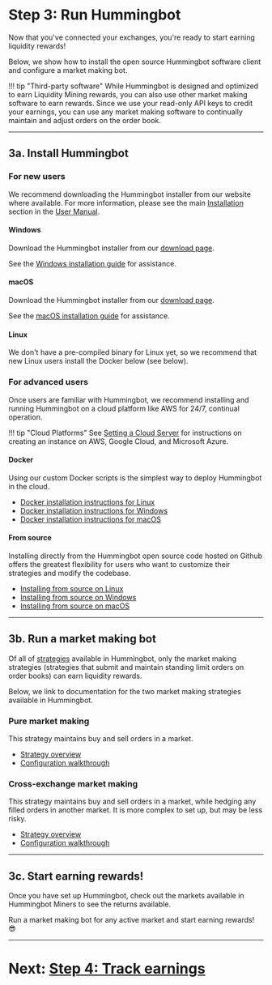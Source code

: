 # Step 3: Run Hummingbot

Now that you've connected your exchanges, you're ready to start earning liquidity rewards!

Below, we show how to install the open source Hummingbot software client and configure a market making bot.

!!! tip "Third-party software"
    While Hummingbot is designed and optimized to earn Liquidity Mining rewards, you can also use other market making software to earn rewards. Since we use your read-only API keys to credit your earnings, you can use any market making software to continually maintain and adjust orders on the order book.

---

## 3a. Install Hummingbot

### For new users

We recommend downloading the Hummingbot installer from our website where available. For more information, please see the main [Installation](/installation/) section in the [User Manual](/manual/).

#### Windows
Download the Hummingbot installer from our [download page](https://hummingbot.io/download/). 

See the [Windows installation guide](/installation/from-binary/windows/) for assistance.

#### macOS
Download the Hummingbot installer from our [download page](https://hummingbot.io/download/). 

See the [macOS installation guide](/installation/from-binary/macOS/) for assistance.

#### Linux
We don't have a pre-compiled binary for Linux yet, so we recommend that new Linux users install the Docker below (see below).

### For advanced users

Once users are familiar with Hummingbot, we recommend installing and running Hummingbot on a cloud platform like AWS for 24/7, continual operation.

!!! tip "Cloud Platforms"
    See [Setting a Cloud Server](/installation/cloud/) for instructions on creating an instance on AWS, Google Cloud, and Microsoft Azure.

#### Docker

Using our custom Docker scripts is the simplest way to deploy Hummingbot in the cloud.

* [Docker installation instructions for Linux](/installation/via-docker/linux/)
* [Docker installation instructions for Windows](/installation/via-docker/windows/)
* [Docker installation instructions for macOS](/installation/via-docker/macOS/)

#### From source

Installing directly from the Hummingbot open source code hosted on Github offers the greatest flexibility for users who want to customize their strategies and modify the codebase.

* [Installing from source on Linux](/installation/from-source/linux/)
* [Installing from source on Windows](/installation/from-source/windows/)
* [Installing from source on macOS](/installation/from-source/macOS/)

---

## 3b. Run a market making bot

Of all of [strategies](/strategies/) available in Hummingbot, only the market making strategies (strategies that submit and maintain standing limit orders on order books) can earn liquidity rewards. 

Below, we link to documentation for the two market making strategies available in Hummingbot.

### Pure market making

This strategy maintains buy and sell orders in a market.

* [Strategy overview](/strategies/pure-market-making/)
* [Configuration walkthrough](/strategies/pure-market-making/#configuration-walkthrough)

### Cross-exchange market making

This strategy maintains buy and sell orders in a market, while hedging any filled orders in another market. It is more complex to set up, but may be less risky.

* [Strategy overview](/strategies/cross-exchange-market-making/)
* [Configuration walkthrough](/strategies/cross-exchange-market-making/#configuration-walkthrough)

---

## 3c. Start earning rewards!

Once you have set up Hummingbot, check out the markets available in Hummingbot Miners to see the returns available.

Run a market making bot for any active market and start earning rewards! 😎

---

# Next: [Step 4: Track earnings](4-track-earnings.md)